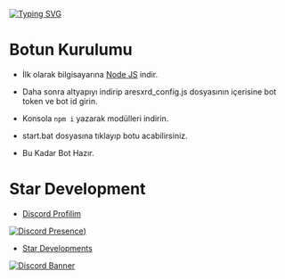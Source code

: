 [![Typing SVG](https://readme-typing-svg.herokuapp.com?font=Delicious+Handrawn&size=60&pause=1000&color=05a0fa&repeat=false&width=800&height=100&lines=V14+URL+Spammer+Altyapısı)](#)


 # Botun Kurulumu


- İlk olarak bilgisayarına [Node JS](https://nodejs.org/en/) indir.

- Daha sonra altyapıyı indirip aresxrd_config.js dosyasının içerisine bot token ve bot id girin.
- Konsola ` npm i ` yazarak modülleri indirin.
- start.bat dosyasına tıklayıp botu acabilirsiniz.
- Bu Kadar Bot Hazır.


# Star Development

- [Discord Profilim](https://discord.com/users/1143638421257072661)

 [![Discord Presence](https://lanyard-profile-readme.vercel.app/api/1143638421257072661?hideDiscrim=true))](https://discord.com/users/1143638421257072661)

- [Star Developments](https://discord.gg/ez8kSfyCa7)

[![Discord Banner](https://api.weblutions.com/discord/invite/y6TR3he9/)](https://discord.gg/y6TR3he9)



  
